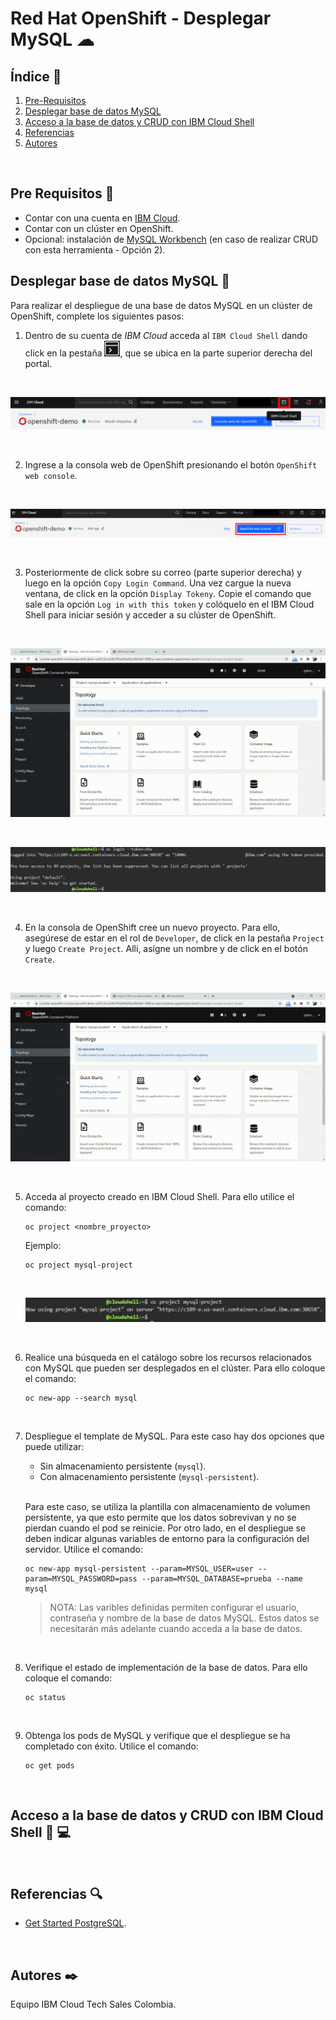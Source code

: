 # Red Hat OpenShift - Desplegar MySQL ☁

## Índice  📰
1. [Pre-Requisitos](#Pre-Requisitos-pencil)
2. [Desplegar base de datos MySQL](#Desplegar-base-de-datos-MySQL-floppy_disk)
4. [Acceso a la base de datos y CRUD con IBM Cloud Shell](#Acceso-a-la-base-de-datos-y-CRUD-con-IBM-Cloud-Shell-hammer-computer)
5. [Referencias](#Referencias-mag)
6. [Autores](#Autores-black_nib)
<br />

## Pre Requisitos :pencil:
* Contar con una cuenta en <a href="https://cloud.ibm.com/"> IBM Cloud</a>.
* Contar con un clúster en OpenShift.
* Opcional: instalación de <a href="https://www.mysql.com/products/workbench/"> MySQL Workbench</a> (en caso de realizar CRUD con esta herramienta - Opción 2). 


## Desplegar base de datos MySQL :floppy_disk:
Para realizar el despliegue de una base de datos MySQL en un clúster de OpenShift, complete los siguientes pasos:
<br />

1. Dentro de su cuenta de *IBM Cloud* acceda al ```IBM Cloud Shell``` dando click en la pestaña <a href="https://cloud.ibm.com/shell"> <img width="25" src="https://github.com/emeloibmco/Red-Hat-Open-Shift---Desplegar-MySQL/blob/main/Images/Shell_IBM.png"></a>, que se ubica en la parte superior derecha del portal. 
<br />

<p align="center"><img src="Images/IBMCloudShell.png"></p>

<br />

2. Ingrese a la consola web de OpenShift presionando el botón ```OpenShift web console```. 
<br />

<p align="center"><img src="Images/AccederConsolaOC.PNG"></p>

<br />


3. Posteriormente de click sobre su correo (parte superior derecha) y luego en la opción ```Copy Login Command```. Una vez cargue la nueva ventana, de click en la opción ```Display Tokeny```. Copie el comando que sale en la opción ```Log in with this token``` y colóquelo en el IBM Cloud Shell para iniciar sesión y acceder a su clúster de OpenShift.
<br />

<p align="center"><img src="Images/TokenFinal.gif"></p>

<br />

<p align="center"><img src="Images/TokenAccesoShell.PNG"></p>

<br />

4. En la consola de OpenShift cree un nuevo proyecto. Para ello, asegúrese de estar en el rol de ```Developer```, de click en la pestaña ```Project``` y luego ```Create Project```. Allí, asígne un nombre y de click en el botón ```Create```.
<br />

<p align="center"><img src="Images/Crear-Proyecto.gif"></p>

<br />

5. Acceda al proyecto creado en IBM Cloud Shell. Para ello utilice el comando:

   ```
   oc project <nombre_proyecto>
   ```

   Ejemplo:

   ```
   oc project mysql-project
   ```
   <br />

   <p align="center"><img src="Images/AccesoProyecto.PNG"></p>

   <br />

6. Realice una búsqueda en el catálogo sobre los recursos relacionados con MySQL que pueden ser desplegados en el clúster. Para ello coloque el comando:

   ```
   oc new-app --search mysql
   ```
   <br />

7. Despliegue el template de MySQL. Para este caso hay dos opciones que puede utilizar:
   * Sin almacenamiento persistente (```mysql```).
   * Con almacenamiento persistente (```mysql-persistent```).
   <br />
   
   Para este caso, se utiliza la plantilla con almacenamiento de volumen persistente, ya que esto permite que los datos sobrevivan y no se pierdan cuando el pod se reinicie. Por otro lado, en el despliegue se deben indicar algunas variables de entorno para la configuración del servidor. Utilice el comando:
   
   ```
   oc new-app mysql-persistent --param=MYSQL_USER=user --param=MYSQL_PASSWORD=pass --param=MYSQL_DATABASE=prueba --name mysql
   ```
   
   > NOTA: Las varibles definidas permiten configurar el usuario, contraseña y nombre de la base de datos MySQL. Estos datos se necesitarán más adelante cuando acceda a la base de datos.
   <br />

8. Verifique el estado de implementación de la base de datos. Para ello coloque el comando:

   ```
   oc status
   ```
   <br />

9. Obtenga los pods de MySQL y verifique que el despliegue se ha completado con éxito. Utilice el comando:

   ```
   oc get pods
   ```
   <br />


## Acceso a la base de datos y CRUD con IBM Cloud Shell :hammer: :computer:
<br />

## Referencias :mag:
* <a href="https://cloud.ibm.com/docs/databases-for-postgresql?topic=databases-for-postgresql-getting-started"> Get Started PostgreSQL</a>.
<br />


## Autores :black_nib:
Equipo IBM Cloud Tech Sales Colombia.
<br />
